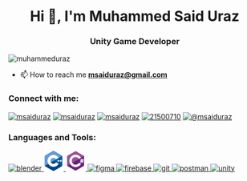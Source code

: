 <h1 align="center">Hi 👋, I'm Muhammed Said Uraz</h1>
<h3 align="center">Unity Game Developer</h3>

<p align="left"> <img src="https://komarev.com/ghpvc/?username=muhammeduraz&label=Profile%20views&color=0e75b6&style=flat" alt="muhammeduraz" /> </p>

- 📫 How to reach me **msaiduraz@gmail.com**

<h3 align="left">Connect with me:</h3>
<p align="left">
<a href="muhammeduraz.com" target="blank"><img align="center" alt="msaiduraz" height="30" width="40" /></a>
<a href="https://linkedin.com/in/msaiduraz" target="blank"><img align="center" src="https://raw.githubusercontent.com/rahuldkjain/github-profile-readme-generator/master/src/images/icons/Social/linked-in-alt.svg" alt="msaiduraz" height="30" width="40" /></a>
<a href="https://www.hackerrank.com/msaiduraz" target="blank"><img align="center" src="https://raw.githubusercontent.com/rahuldkjain/github-profile-readme-generator/master/src/images/icons/Social/hackerrank.svg" alt="msaiduraz" height="30" width="40" /></a>
<a href="https://stackoverflow.com/users/21500710" target="blank"><img align="center" src="https://raw.githubusercontent.com/rahuldkjain/github-profile-readme-generator/master/src/images/icons/Social/stack-overflow.svg" alt="21500710" height="30" width="40" /></a>
<a href="https://medium.com/@msaiduraz" target="blank"><img align="center" src="https://raw.githubusercontent.com/rahuldkjain/github-profile-readme-generator/master/src/images/icons/Social/medium.svg" alt="@msaiduraz" height="30" width="40" /></a>
</p>

<h3 align="left">Languages and Tools:</h3>
<p align="left"> <a href="https://www.blender.org/" target="_blank" rel="noreferrer"> <img src="https://download.blender.org/branding/community/blender_community_badge_white.svg" alt="blender" width="40" height="40"/> </a> <a href="https://www.w3schools.com/cpp/" target="_blank" rel="noreferrer"> <img src="https://raw.githubusercontent.com/devicons/devicon/master/icons/cplusplus/cplusplus-original.svg" alt="cplusplus" width="40" height="40"/> </a> <a href="https://www.w3schools.com/cs/" target="_blank" rel="noreferrer"> <img src="https://raw.githubusercontent.com/devicons/devicon/master/icons/csharp/csharp-original.svg" alt="csharp" width="40" height="40"/> </a> <a href="https://www.figma.com/" target="_blank" rel="noreferrer"> <img src="https://www.vectorlogo.zone/logos/figma/figma-icon.svg" alt="figma" width="40" height="40"/> </a> <a href="https://firebase.google.com/" target="_blank" rel="noreferrer"> <img src="https://www.vectorlogo.zone/logos/firebase/firebase-icon.svg" alt="firebase" width="40" height="40"/> </a> <a href="https://git-scm.com/" target="_blank" rel="noreferrer"> <img src="https://www.vectorlogo.zone/logos/git-scm/git-scm-icon.svg" alt="git" width="40" height="40"/> </a> <a href="https://postman.com" target="_blank" rel="noreferrer"> <img src="https://www.vectorlogo.zone/logos/getpostman/getpostman-icon.svg" alt="postman" width="40" height="40"/> </a> <a href="https://unity.com/" target="_blank" rel="noreferrer"> <img src="https://www.vectorlogo.zone/logos/unity3d/unity3d-icon.svg" alt="unity" width="40" height="40"/> </a> </p>

<!--
<p><img align="left" src="https://github-readme-stats.vercel.app/api/top-langs?username=muhammeduraz&show_icons=true&locale=en&layout=compact" alt="muhammeduraz" /></p>

 <p>&nbsp;<img align="center" src="https://github-readme-stats.vercel.app/api?username=muhammeduraz&show_icons=true&locale=en" alt="muhammeduraz" /></p>
-->


<!--
**muhammeduraz/muhammeduraz** is a ✨ _special_ ✨ repository because its `README.md` (this file) appears on your GitHub profile.

Here are some ideas to get you started:

- 🔭 I’m currently working on ...
- 🌱 I’m currently learning ...
- 👯 I’m looking to collaborate on ...
- 🤔 I’m looking for help with ...
- 💬 Ask me about ...
- 📫 How to reach me: ...
- 😄 Pronouns: ...
- ⚡ Fun fact: ...
-->

